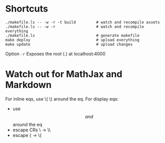 # Shortcuts 

    ./makefile.ls -- -w -r -t build         # watch and recompile assets
    ./makefile.ls -- -w -r                  # watch and recompile everything
    ./makefile.ls                           # generate makefile
    make deploy                             # upload everything
    make update                             # upload changes
     
Option `-r` Exposes the root (.) at localhost:4000

# Watch out for MathJax and Markdown 

For inline eqs, use \\(  \\) around the eq.
For display eqs:

* use $$ and $$ around the eq
* escape CRs \\ -> \\\\ 
* escape     \{ -> \\{


